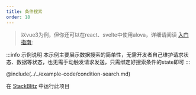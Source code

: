 ```yaml
---
title: 条件搜索
order: 18
---
```


> 以vue3为例，但你还可以在react、svelte中使用alova，详细请阅读 [入门指南](../overview/);

:::info 示例说明
本示例主要展示数据搜索的简单性，无需开发者自己维护请求状态、数据等状态，也无需手动触发请求发送，只需绑定好搜索条件的state即可
:::

@include(../../example-code/condition-search.md)

在 [StackBlitz](https://stackblitz.com/edit/alova-example-condition-search?file=src/App.vue) 中运行此项目